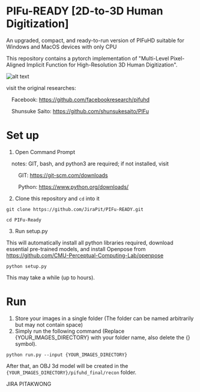 # PIFu-READY [2D-to-3D Human Digitization]
An upgraded, compact, and ready-to-run version of PIFuHD suitable for Windows and MacOS devices with only CPU

This repository contains a pytorch implementation of "Multi-Level Pixel-Aligned Implicit Function for High-Resolution 3D Human Digitization".

![alt text](https://camo.githubusercontent.com/dcfd98e18f6313ca98a2388a026706ffb90ff9caa383a5e487b778028376dae8/68747470733a2f2f7368756e73756b65736169746f2e6769746875622e696f2f5049467548442f7265736f75726365732f696d616765732f7069667568642e676966)

visit the original researches:

&ensp;&ensp;Facebook: https://github.com/facebookresearch/pifuhd
  
&ensp;&ensp;Shunsuke Saito: https://github.com/shunsukesaito/PIFu
# Set up
1. Open Command Prompt 

&ensp;&ensp;notes: GIT, bash, and python3 are required; if not installed, visit

&ensp;&ensp;&ensp;&ensp; GIT: https://git-scm.com/downloads

&ensp;&ensp;&ensp;&ensp; Python: https://www.python.org/downloads/

2. Clone this repository and ```cd``` into it
```
git clone https://github.com/JiraPit/PIFu-READY.git
```
```
cd PIFu-Ready
```
3. Run setup.py 

This will automatically install all python libraries required, download essential pre-trained models, and install Openpose from https://github.com/CMU-Perceptual-Computing-Lab/openpose
```
python setup.py
```
This may take a while (up to hours).

# Run
1. Store your images in a single folder (The folder can be named arbitrarily but may not contain space)
2. Simply run the following command (Replace {YOUR_IMAGES_DIRECTORY} with your folder name, also delete the {} symbol).
```
python run.py --input {YOUR_IMAGES_DIRECTORY}
```
After that, an OBJ 3d model will be created in the ```{YOUR_IMAGES_DIRECTORY}/pifuhd_final/recon``` folder.

JIRA PITAKWONG
